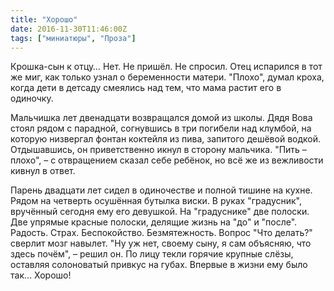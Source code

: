 ```yaml
---
title: "Хорошо"
date: 2016-11-30T11:46:00Z
tags: ["миниатюры", "Проза"]
---
```


Крошка-сын к отцу… Нет. Не пришёл. Не спросил. Отец испарился в тот же миг, как только узнал о беременности матери. "Плохо", думал кроха, когда дети в детсаду смеялись над тем, что мама растит его в одиночку.

Мальчишка лет двенадцати возвращался домой из школы. Дядя Вова стоял рядом с парадной, согнувшись в три погибели над клумбой, на которую низвергал фонтан коктейля из пива, запитого дешёвой водкой. Отдышавшись, он приветственно икнул в сторону мальчика. "Пить – плохо", – с отвращением сказал себе ребёнок, но всё же из вежливости кивнул в ответ.

Парень двадцати лет сидел в одиночестве и полной тишине на кухне. Рядом на четверть осушённая бутылка виски. В руках "градусник", вручённый сегодня ему его девушкой. На "градуснике" две полоски. Две упрямые красные полоски, делящие жизнь на "до" и "после". Радость. Страх. Беспокойство. Безмятежность. Вопрос "Что делать?" сверлит мозг навылет. "Ну уж нет, своему сыну, я сам объясняю, что здесь почём", – решил он. По лицу текли горячие крупные слёзы, оставляя солоноватый привкус на губах. Впервые в жизни ему было так… Хорошо!  
